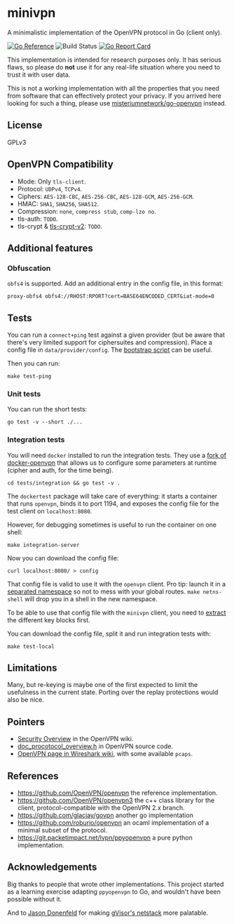 # minivpn

A minimalistic implementation of the OpenVPN protocol in Go (client only).

[![Go Reference](https://pkg.go.dev/badge/github.com/ainghazal/gowl.svg)](https://pkg.go.dev/github.com/ainghazal/minivpn/vpn)
![Build Status](https://github.com/ainghazal/minivpn/workflows/build/badge.svg)
[![Go Report Card](https://goreportcard.com/badge/github.com/ainghazal/minivpn)](https://goreportcard.com/report/github.com/ainghazal/minivpn)

This implementation is intended for research purposes only. It has serious
flaws, so please do **not** use it for any real-life situation where you need to
trust it with user data.

This is not a working implementation with all the properties that you need from
software that can effectively protect your privacy. If you arrived here looking
for such a thing, please use [misteriumnetwork/go-openvpn](https://github.com/mysteriumnetwork/go-openvpn) instead.


## License

GPLv3

## OpenVPN Compatibility

* Mode: Only `tls-client`.
* Protocol: `UDPv4`, `TCPv4`.
* Ciphers: `AES-128-CBC`, `AES-256-CBC`, `AES-128-GCM`, `AES-256-GCM`.
* HMAC: `SHA1`, `SHA256`, `SHA512`.
* Compression: `none`, `compress stub`, `comp-lzo no`.
* tls-auth: `TODO`.
* tls-crypt & [tls-crypt-v2](https://raw.githubusercontent.com/OpenVPN/openvpn/master/doc/tls-crypt-v2.txt): `TODO`.

## Additional features

### Obfuscation

`obfs4` is supported. Add an additional entry in the config file, in this format:

```
proxy-obfs4 obfs4://RHOST:RPORT?cert=BASE64ENCODED_CERT&iat-mode=0
```

## Tests

You can run a `connect+ping` test against a given provider (but be aware that
there's very limited support for ciphersuites and compression). Place a config
file in `data/provider/config`. The [bootstrap script](https://github.com/ainghazal/minivpn/blob/main/scripts/bootstrap-provider)
can be useful.

Then you can run:

```
make test-ping
```

### Unit tests

You can run the short tests:

```
go test -v --short ./...
```

### Integration tests

You will need `docker` installed to run the integration tests. They use a [fork
of docker-openvpn](https://github.com/ainghazal/docker-openvpn) that allows us
to configure some parameters at runtime (cipher and auth, for the time being). 

```
cd tests/integration && go test -v .
```

The `dockertest` package will take care of everything: it starts a container
that runs `openvpn`, binds it to port 1194, and exposes the config file for the
test client on `localhost:8080`.

However, for debugging sometimes is useful to run the container on one shell:

```
make integration-server
```

Now you can download the config file:

```
curl localhost:8080/ > config
```

That config file is valid to use it with the `openvpn` client. Pro tip: launch
it in a [separated namespace](https://github.com/slingamn/namespaced-openvpn)
so not to mess with your global routes. `make netns-shell` will drop you in
a shell in the new namespace.

To be able to use that config file with the `minivpn` client, you need to
[extract](https://github.com/ainghazal/minivpn/blob/main/tests/integration/extract.sh)
the different key blocks first. 

You can download the config file, split it and run integration tests with:

```
make test-local
```

## Limitations

Many, but re-keying is maybe one of the first expected to limit the usefulness
in the current state. Porting over the replay protections would also be nice.


## Pointers

* [Security Overview](https://community.openvpn.net/openvpn/wiki/SecurityOverview) in the OpenVPN wiki.
* [doc_procotocol_overview.h](https://github.com/OpenVPN/openvpn/blob/master/doc/doxygen/doc_protocol_overview.h) in OpenVPN source code.
* [OpenVPN page in Wireshark wiki](https://wiki.wireshark.org/OpenVPN), with some available `pcaps`.

## References

* https://github.com/OpenVPN/openvpn the reference implementation.
* https://github.com/OpenVPN/openvpn3 the c++ class library for the client, protocol-compatible with the OpenVPN 2.x branch.
* https://github.com/glacjay/govpn another go implementation
* https://github.com/roburio/openvpn an ocaml implementation of a minimal subset of the protocol.
* https://git.packetimpact.net/lvpn/ppyopenvpn a pure python implementation.

## Acknowledgements

Big thanks to people that wrote other implementations. This project started as
a learning exercise adapting `ppyopenvpn` to Go, and wouldn't have been
possible without it.

And to [Jason Donenfeld](https://www.jasondonenfeld.com/) for
making [gVisor's netstack](https://gvisor.dev/docs/user_guide/networking/) more palatable.
